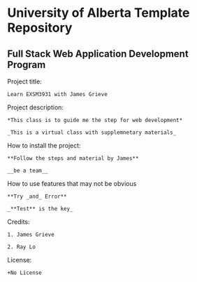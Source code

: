 # University of Alberta Template Repository
## Full Stack Web Application Development Program


Project title:

    Learn EXSM3931 with James Grieve

Project description: 

    *This class is to guide me the step for web development*

    _This is a virtual class with supplemnetary materials_

How to install the project:

    **Follow the steps and material by James**

    __be a team__

How to use features that may not be obvious

    **Try _and_ Error**

    _**Test** is the key_

Credits: 

    1. James Grieve

    2. Ray Lo

License:

    +No License
